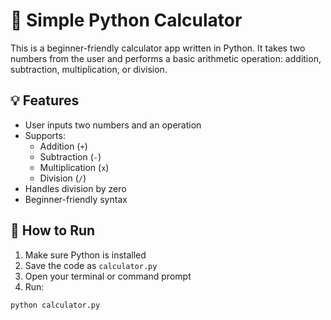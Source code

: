 # 🧮 Simple Python Calculator

This is a beginner-friendly calculator app written in Python. It takes two numbers from the user and performs a basic arithmetic operation: addition, subtraction, multiplication, or division.

## 💡 Features

- User inputs two numbers and an operation
- Supports:
  - Addition (`+`)
  - Subtraction (`-`)
  - Multiplication (`x`)
  - Division (`/`)
- Handles division by zero
- Beginner-friendly syntax

## 🚀 How to Run

1. Make sure Python is installed
2. Save the code as `calculator.py`
3. Open your terminal or command prompt
4. Run:

```bash
python calculator.py

